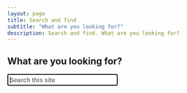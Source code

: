 ```yaml
---
layout: page
title: Search and find
subtitle: "What are you looking for?"
description: Search and find. What are you looking for?
---
```

## What are you looking for?
<div id="search-demo-container">
  <input type="search" id="search-input" placeholder="Search this site" style='font-size: 1em; padding: 0.25em; font-weight: 700;' size="25" autofocus>
  <ul id="results-container"></ul>
</div>

<script src="https://unpkg.com/simple-jekyll-search@latest/dest/simple-jekyll-search.min.js" type="text/javascript"></script>

<script type="text/javascript">
  SimpleJekyllSearch({
    searchInput: document.getElementById('search-input'),
    resultsContainer: document.getElementById('results-container'),
    json: '/search.json',
    searchResultTemplate: '<li style="margin-bottom: 1.25em;"><a href="{url}"><span style="font-weight: normal; font-style: italic; color: black;">{url}</span><br /><span style="font-weight: bold; font-style: normal; color: black; font-size: 125%">{title}</span><br /><span style="font-weight: normal; font-style normal; color: black;">{subtitle}</span></a></li>',
    noResultsText: 'No results found',
    fuzzy: false
  })
</script>

<p>&nbsp;</p>
<p>&nbsp;</p>
<p>&nbsp;</p>
<p>&nbsp;</p>
<p>&nbsp;</p>
<p>&nbsp;</p>
<p>&nbsp;</p>
<p>&nbsp;</p>
<p>&nbsp;</p>
<p>&nbsp;</p>
